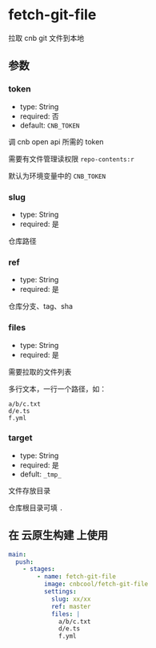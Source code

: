 # fetch-git-file

拉取 cnb git 文件到本地

## 参数

### token

- type: String
- required: 否
- default: `CNB_TOKEN`

调 cnb open api 所需的 token

需要有文件管理读权限 `repo-contents:r`

默认为环境变量中的 `CNB_TOKEN`

### slug

- type: String
- required: 是

仓库路径

### ref

- type: String
- required: 是

仓库分支、tag、sha

### files

- type: String
- required: 是

需要拉取的文件列表

多行文本，一行一个路径，如：

```shell
a/b/c.txt
d/e.ts
f.yml
```

### target

- type: String
- required: 是
- defult: `_tmp_`

文件存放目录

仓库根目录可填 `.`

## 在 云原生构建 上使用

```yaml
main:
  push:
    - stages:
        - name: fetch-git-file
          image: cnbcool/fetch-git-file
          settings:
            slug: xx/xx
            ref: master
            files: |
              a/b/c.txt
              d/e.ts
              f.yml
```
